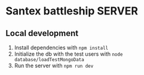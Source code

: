 # Santex battleship SERVER

## Local development

1. Install dependencies with `npm install`
2. Initialize the db with the test users with `node database/loadTestMongoData`
3. Run the server with `npm run dev`
